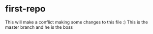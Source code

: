 # first-repo
This will make a conflict
making some changes to this file :)
This is the master branch and he is the boss
